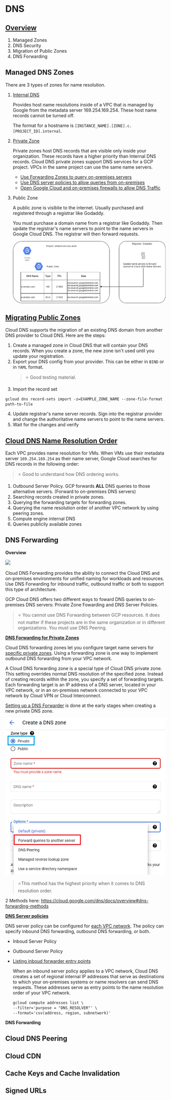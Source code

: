 # DNS

## [Overview](https://cloud.google.com/dns/docs/overview)
1. Managed Zones
1. DNS Security
1. Migration of Public Zones
1. DNS Forwarding

## Managed DNS Zones
There are 3 types of zones for name resolution.
1. [Internal DNS](https://cloud.google.com/compute/docs/internal-dns)

    Provides host name resolutions inside of a VPC that is managed by Google from the metadata server 169.254.169.254. These host name records cannot be turned off.

    The format for a hostname is `[INSTANCE_NAME].[ZONE].c.[PROJECT_ID].internal`.

1. [Private Zone](https://cloud.google.com/dns/docs/best-practices#best_practices_for_private_zones)

    Private zones host DNS records that are visible only inside your organization. These records have a higher priority than Internal DNS records. Cloud DNS private zones support DNS services for a GCP project. VPCs in the same project can use the same name servers.

    * [Use Forwarding Zones to query on-premises servers](https://cloud.google.com/dns/docs/best-practices#use_forwarding_zones_to_query_on-premises_servers)
    * [Use DNS server policies to allow queries from on-premises](https://cloud.google.com/dns/docs/best-practices#use_dns_server_policies_to_allow_queries_from_on-premises)
    * [Open Google Cloud and on-premises firewalls to allow DNS Traffic](https://cloud.google.com/dns/docs/best-practices#open-google-cloud-and-on-premises-firewalls)

1. Public Zone

    A public zone is visiblie to the internet. Usually purchased and registered through a registrar like Godaddy.

    You must purchase a domain name from a registrar like Godaddy. Then update the registrar's name servers to point to the name servers in Google Cloud DNS. The registrar will then forward requests.

    ![](./registrar-to-clouddns.png)

## <b>[Migrating Public Zones](https://cloud.google.com/dns/docs/migrating)</b>

Cloud DNS supports the migration of an existing DNS domain from another DNS provider to Cloud DNS. Here are the steps:

1. Create a managed zone in Cloud DNS that will contain your DNS records. When you create a zone, the new zone isn't used until you update your registration.
2. Export your DNS config from your provider. This can be either in `BIND` or in `YAML` format.
    > :star: Good testing material.
3. Import the record set
```gcloud
gcloud dns record-sets import -z=EXAMPLE_ZONE_NAME --zone-file-format path-to-file
```
4. Update registrar's name server records. Sign into the registrar provider and change the authoritative name servers to point to the name servers.
5. Wait for the changes and verify

## <b>[Cloud DNS Name Resolution Order](https://cloud.google.com/dns/docs/vpc-name-res-order)</b>

Each VPC provides name resolution for VMs. When VMs use their metadata server `169.254.169.254` as their name server, Google Cloud searches for DNS records in the following order:

>:star: Good to understand how DNS ordering works.
    
1. Outbound Server Policy. GCP forwards <b>ALL</b> DNS queries to those alternative servers. (Forward to on-premises DNS servers)
1. Searching records created in private zones.
1. Querying the forwarding targets for forwarding zones.
1. Querying the name resolution order of another VPC network by using peering zones.
1. Compute engine internal DNS
1. Queries publicily available zones

## DNS Forwarding

<b>Overview</b>

![](https://miro.medium.com/max/1050/1*XLg81YrApCmGZt1ECScQDg.png)

Cloud DNS Forwarding provides the ability to connect the Cloud DNS and on-premises environments for unified naming for workloads and resources. Use DNS Forwarding for inbound traffic, outbound traffic or both to support this type of architecture.

GCP Cloud DNS offers two different ways to foward DNS queries to on-premises DNS servers: Private Zone Fowarding and DNS Server Policies.

> :star: You cannot use DNS Forwarding between GCP resources. It does not matter if these projects are in the same organization or in different organizations. You must use DNS Peering.

<b>[DNS Forwarding for Private Zones](https://cloud.google.com/dns/docs/overview#dns-forwarding-zones)</b>

Cloud DNS forwarding zones let you configure target name servers for <u>specific private zones</u>. Using a forwarding zone is one way to implement outbound DNS forwarding from your VPC network.

A Cloud DNS forwarding zone is a special type of Cloud DNS private zone. This setting overrides normal DNS resolution of the specified zone. Instead of creating records within the zone, you specify a set of forwarding targets. Each forwarding target is an IP address of a DNS server, located in your VPC network, or in an on-premises network connected to your VPC network by Cloud VPN or Cloud Interconnect.

[Setting up a DNS Forwarder](https://cloud.google.com/dns/docs/zones#creating-forwarding-zones) is done at the early stages when creating a new private DNS zone.

![](./dns-forwarding-private-zone.png)


>:star:This method has the highest priority when it comes to DNS resolution order.

2 Methods here: https://cloud.google.com/dns/docs/overview#dns-forwarding-methods

<b>[DNS Server policies](https://cloud.google.com/dns/docs/overview#dns-server-policy)</b>

DNS server policy can be configured for <u>each VPC network</u>.  The policy can specify inbound DNS forwarding, outbound DNS forwarding, or both.
* Inboud Server Policy

* Outbound Server Policy

* [Listing inboud forwarder entry points](https://cloud.google.com/dns/docs/policies#list-in-entrypoints)

    When an inbound server policy applies to a VPC network, Cloud DNS creates a set of regional internal IP addresses that serve as destinations to which your on-premises systems or name resolvers can send DNS requests. These addresses serve as entry points to the name resolution order of your VPC network.
    ```gcloud
    gcloud compute addresses list \
    --filter='purpose = "DNS_RESOLVER"' \
    --format='csv(address, region, subnetwork)'
    ```

<b>DNS Forwarding</b>

## Cloud DNS Peering

## Cloud CDN

## Cache Keys and Cache Invalidation

## Signed URLs